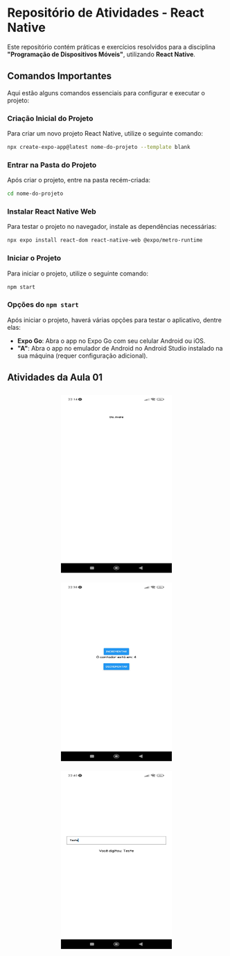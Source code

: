 # Repositório de Atividades - React Native

Este repositório contém práticas e exercícios resolvidos para a disciplina **"Programação de Dispositivos Móveis"**, utilizando **React Native**.

## Comandos Importantes

Aqui estão alguns comandos essenciais para configurar e executar o projeto:

### Criação Inicial do Projeto

Para criar um novo projeto React Native, utilize o seguinte comando:

```bash
npx create-expo-app@latest nome-do-projeto --template blank
```

### Entrar na Pasta do Projeto

Após criar o projeto, entre na pasta recém-criada:

```bash
cd nome-do-projeto
```

### Instalar React Native Web

Para testar o projeto no navegador, instale as dependências necessárias:

```bash
npx expo install react-dom react-native-web @expo/metro-runtime
```

### Iniciar o Projeto

Para iniciar o projeto, utilize o seguinte comando:

```bash
npm start
```

### Opções do `npm start`

Após iniciar o projeto, haverá várias opções para testar o aplicativo, dentre elas:

- **Expo Go**: Abra o app no Expo Go com seu celular Android ou iOS.
- **"A"**: Abra o app no emulador de Android no Android Studio instalado na sua máquina (requer configuração adicional).


## Atividades da Aula 01

<div align="center">
  <a href="https://github.com/nullbyte-s/programacao-dispositivos-moveis/tree/main/aula-01/img/1.jpg" target="_blank" rel="noopener noreferrer">
    <img src="https://github.com/nullbyte-s/programacao-dispositivos-moveis/blob/main/aula-01/img/1.jpg?raw=true" alt="Exercício 1" style="width: 256px; height: calc(256px * 16 / 10); margin: 10px;" />
  </a>
  <a href="https://github.com/nullbyte-s/programacao-dispositivos-moveis/tree/main/aula-01/img/2.jpg" target="_blank" rel="noopener noreferrer">
    <img src="https://github.com/nullbyte-s/programacao-dispositivos-moveis/blob/main/aula-01/img/2.jpg?raw=true" alt="Exercício 2" style="width: 256px; height: calc(256px * 16 / 10); margin: 10px;" />
  </a>
  <a href="https://github.com/nullbyte-s/programacao-dispositivos-moveis/tree/main/aula-01/img/3.jpg" target="_blank" rel="noopener noreferrer">
    <img src="https://github.com/nullbyte-s/programacao-dispositivos-moveis/blob/main/aula-01/img/3.jpg?raw=true" alt="Exercício 3" style="width: 256px; height: calc(256px * 16 / 10); margin: 10px;" />
  </a>
</div>
